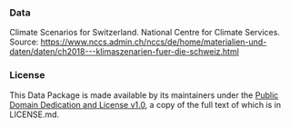 ### Data
Climate Scenarios for Switzerland. National Centre for Climate Services. 
Source: https://www.nccs.admin.ch/nccs/de/home/materialien-und-daten/daten/ch2018---klimaszenarien-fuer-die-schweiz.html

### License
This Data Package is made available by its maintainers under the [Public Domain Dedication and License v1.0](https://opendatacommons.org/licenses/pddl/1-0/), a copy of the full text of which is in LICENSE.md.
